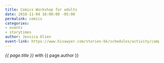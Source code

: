 ```yaml
---
title: Comics Workshop for adults
date: 2018-11-04 16:00:00 -05:00
permalink: comics
categories:
- events
- storytimes
author: Jessica Olien
event-link: https://www.hisawyer.com/stories-bk/schedules/activity/camp/566403
---
```


*{{ page.title }}* with {{ page.author }}
